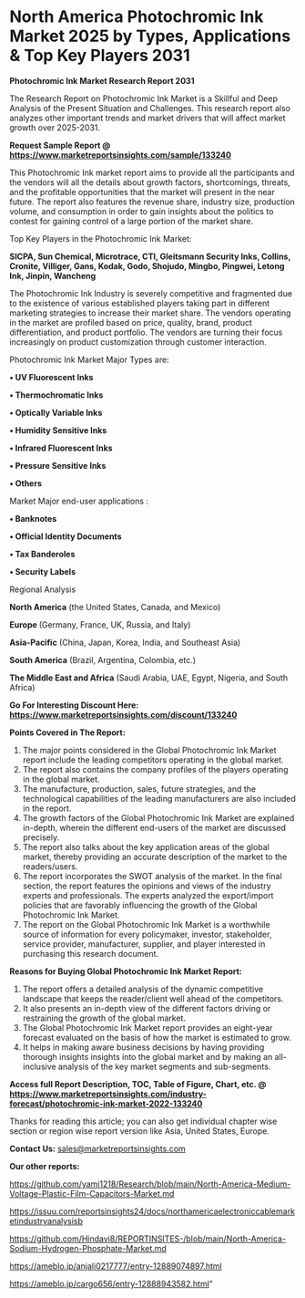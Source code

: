 # North America Photochromic Ink Market 2025 by Types, Applications & Top Key Players 2031

<strong>Photochromic Ink Market Research Report 2031</strong>

The Research Report on Photochromic Ink Market is a Skillful and Deep Analysis of the Present Situation and Challenges. This research report also analyzes other important trends and market drivers that will affect market growth over 2025-2031.

<strong>Request Sample Report @ <a href=https://www.marketreportsinsights.com/sample/133240>https://www.marketreportsinsights.com/sample/133240</a></strong>

This Photochromic Ink market report aims to provide all the participants and the vendors will all the details about growth factors, shortcomings, threats, and the profitable opportunities that the market will present in the near future. The report also features the revenue share, industry size, production volume, and consumption in order to gain insights about the politics to contest for gaining control of a large portion of the market share.

Top Key Players in the Photochromic Ink Market:

<strong>SICPA, Sun Chemical, Microtrace, CTI, Gleitsmann Security Inks, Collins, Cronite, Villiger, Gans, Kodak, Godo, Shojudo, Mingbo, Pingwei, Letong Ink, Jinpin, Wancheng</strong>

The Photochromic Ink Industry is severely competitive and fragmented due to the existence of various established players taking part in different marketing strategies to increase their market share. The vendors operating in the market are profiled based on price, quality, brand, product differentiation, and product portfolio. The vendors are turning their focus increasingly on product customization through customer interaction.

Photochromic Ink Market Major Types are:

<strong>• UV Fluorescent Inks

• Thermochromatic Inks

• Optically Variable Inks

• Humidity Sensitive Inks

• Infrared Fluorescent Inks

• Pressure Sensitive Inks

• Others</strong>

Market Major end-user applications :

<strong>• Banknotes

• Official Identity Documents

• Tax Banderoles

• Security Labels</strong>

Regional Analysis

</u><strong><b>North America</b></strong> (the United States, Canada, and Mexico)

<strong><b>Europe </b></strong>(Germany, France, UK, Russia, and Italy)

<strong><b>Asia-Pacific</b></strong> (China, Japan, Korea, India, and Southeast Asia)

<strong><b>South America</b></strong> (Brazil, Argentina, Colombia, etc.)

<strong><b>The Middle East and Africa</b></strong> (Saudi Arabia, UAE, Egypt, Nigeria, and South Africa)

<strong>Go For Interesting Discount Here: <a href=https://www.marketreportsinsights.com/discount/133240>https://www.marketreportsinsights.com/discount/133240</a></strong>

<strong>Points Covered in The Report:</strong>
<ol>
  <li>The major points considered in the Global Photochromic Ink Market report include the leading competitors operating in the global market.</li>
  <li>The report also contains the company profiles of the players operating in the global market.</li>
  <li>The manufacture, production, sales, future strategies, and the technological capabilities of the leading manufacturers are also included in the report.</li>
  <li>The growth factors of the Global Photochromic Ink Market are explained in-depth, wherein the different end-users of the market are discussed precisely.</li>
  <li>The report also talks about the key application areas of the global market, thereby providing an accurate description of the market to the readers/users.</li>
  <li>The report incorporates the SWOT analysis of the market. In the final section, the report features the opinions and views of the industry experts and professionals. The experts analyzed the export/import policies that are favorably influencing the growth of the Global Photochromic Ink Market.</li>
  <li>The report on the Global Photochromic Ink Market is a worthwhile source of information for every policymaker, investor, stakeholder, service provider, manufacturer, supplier, and player interested in purchasing this research document.</li>
</ol>
<strong>Reasons for Buying Global Photochromic Ink Market Report:</strong>

<ol>
  <li>The report offers a detailed analysis of the dynamic competitive landscape that keeps the reader/client well ahead of the competitors.</li>
  <li>It also presents an in-depth view of the different factors driving or restraining the growth of the global market.</li>
  <li>The Global Photochromic Ink Market report provides an eight-year forecast evaluated on the basis of how the market is estimated to grow.</li>
  <li>It helps in making aware business decisions by having providing thorough insights insights into the global market and by making an all-inclusive analysis of the key market segments and sub-segments.</li>
</ol>
<strong>Access full Report Description, TOC, Table of Figure, Chart, etc. @ <a href=https://www.marketreportsinsights.com/industry-forecast/photochromic-ink-market-2022-133240>https://www.marketreportsinsights.com/industry-forecast/photochromic-ink-market-2022-133240</a></strong>


Thanks for reading this article; you can also get individual chapter wise section or region wise report version like Asia, United States, Europe.

<strong>Contact Us:</strong>
sales@marketreportsinsights.com

<strong>Our other reports:</strong>

<a href=https://github.com/yami1218/Research/blob/main/North-America-Medium-Voltage-Plastic-Film-Capacitors-Market.md>https://github.com/yami1218/Research/blob/main/North-America-Medium-Voltage-Plastic-Film-Capacitors-Market.md</a>

<a href=https://issuu.com/reportsinsights24/docs/northamericaelectroniccablemarketindustryanalysisb>https://issuu.com/reportsinsights24/docs/northamericaelectroniccablemarketindustryanalysisb</a>

<a href=https://github.com/Hindavi8/REPORTINSITES-/blob/main/North-America-Sodium-Hydrogen-Phosphate-Market.md>https://github.com/Hindavi8/REPORTINSITES-/blob/main/North-America-Sodium-Hydrogen-Phosphate-Market.md</a>

<a href=https://ameblo.jp/anjali0217777/entry-12889074897.html>https://ameblo.jp/anjali0217777/entry-12889074897.html</a>

<a href=https://ameblo.jp/cargo656/entry-12888943582.html>https://ameblo.jp/cargo656/entry-12888943582.html</a>"
